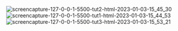 ![screencapture-127-0-0-1-5500-tut2-html-2023-01-03-15_45_30](https://user-images.githubusercontent.com/121229505/210339148-472bb6cd-42a9-40c5-83c0-4176ed7c78df.png)
![screencapture-127-0-0-1-5500-tut1-html-2023-01-03-15_44_53](https://user-images.githubusercontent.com/121229505/210339196-30ae9188-80a0-4150-ad11-0bf6cfa3d79e.png)
![screencapture-127-0-0-1-5500-tut3-html-2023-01-03-15_53_21](https://user-images.githubusercontent.com/121229505/210339212-40abd440-215c-4f65-8fe8-3db94a7ffaac.png)
